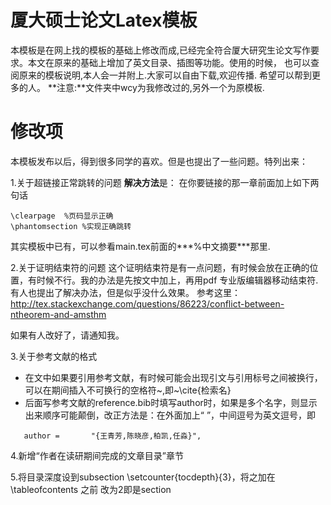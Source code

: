 # 厦大硕士论文Latex模板
本模板是在网上找的模板的基础上修改而成,已经完全符合厦大研究生论文写作要求。本文在原来的基础上增加了英文目录、插图等功能。使用的时候，
也可以查阅原来的模板说明,本人会一并附上.大家可以自由下载,欢迎传播. 希望可以帮到更多的人。
**注意:**文件夹中wcy为我修改过的,另外一个为原模板.
# 修改项
 本模板发布以后，得到很多同学的喜欢。但是也提出了一些问题。特列出来：

1.关于超链接正常跳转的问题
**解决方法**是：
在你要链接的那一章前面加上如下两句话
```
\clearpage  %页码显示正确
\phantomsection %实现正确跳转
```

其实模板中已有，可以参看main.tex前面的***%中文摘要***那里.

2.关于证明结束符的问题
这个证明结束符是有一点问题，有时候会放在正确的位置，有时候不行。我的办法是先按文中加上，再用pdf 专业版编辑器移动结束符.
有人也提出了解决办法，但是似乎没什么效果。
参考这里：http://tex.stackexchange.com/questions/86223/conflict-between-ntheorem-and-amsthm

如果有人改好了，请通知我。

3.关于参考文献的格式
 - 在文中如果要引用参考文献，有时候可能会出现引文与引用标号之间被换行，可以在期间插入不可换行的空格符~,即~\cite{检索名}
 - 后面写参考文献的reference.bib时填写author时，如果是多个名字，则显示出来顺序可能颠倒，改正方法是：在外面加上“ ”，中间逗号为英文逗号，即
```
   author =       "{王青芳,陈晓彦,柏凯,任淼}",
```

4.新增“作者在读研期间完成的文章目录”章节

5.将目录深度设到subsection
  \setcounter{tocdepth}{3}，将之加在\tableofcontents 之前
改为2即是section


